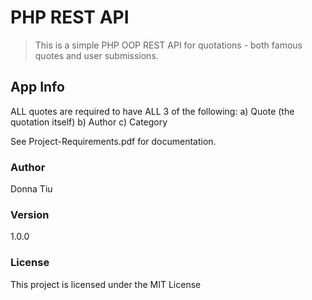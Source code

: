 # PHP REST API

> This is a simple PHP OOP REST API for quotations - both famous quotes and user submissions.

## App Info

ALL quotes are required to have ALL 3 of the following: 
a)  Quote (the quotation itself) 
b)  Author 
c)  Category

See Project-Requirements.pdf for documentation.

### Author

Donna Tiu

### Version

1.0.0

### License

This project is licensed under the MIT License
